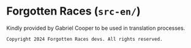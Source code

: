 # Forgotten Races (`src-en/`)

Kindly provided by Gabriel Cooper to be used in translation processes.

```
Copyright 2024 Forgotten Races devs. All rights reserved.
```

